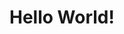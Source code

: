 <!DOCTYPE html>
<html lang="en">
<head>
    <meta charset="UTF-8">
    <title>Hello World</title>
</head>
<body>
    <h1>Hello World!</h1>
</body>
</html>

